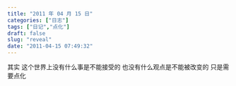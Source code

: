```yaml
---
title: "2011 年 04 月 15 日"
categories: ["日志"]
tags: ["日记","点化"]
draft: false
slug: "reveal"
date: "2011-04-15 07:49:32"
---
```


其实
这个世界上没有什么事是不能接受的
也没有什么观点是不能被改变的
只是需要点化


